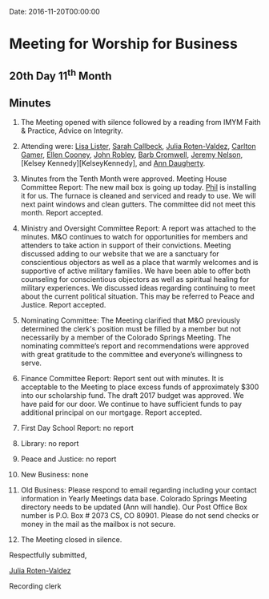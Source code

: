 Date: 2016-11-20T00:00:00

[AnnDaugherty]: /Friends/AnnDaugherty
[AnnGrantMartin]: /Friends/AnnGrantMartin
[BarbCromwell]: /Friends/BarbCromwell
[BillDurland]: /Friends/BillDurland
[CarltonGamer]: /Friends/CarltonGamer
[ConstanceGale]: /Friends/ConstanceGale
[EllenCooney]: /Friends/EllenCooney
[GenieDurland]: /Friends/GenieDurland
[HollyGrasso]: /Friends/HollyGrasso
[JeremyNelson]: /Friends/JeremyNelson
[JohnGallagher]: /Friends/JohnGallagher
[JohnRobey]: /Friends/JohnRobey
[JudithMcKay]: /Friends/JudithMcKay
[LindaSegar]: /Friends/LindaSegar
[LisaLister]: /Friends/LisaLister
[PeterLeVar]: /Friends/PeterLeVar
[JuliaRotenValdez]: /Friends/JuliaRotenValdez
[KenMcKay]: /Friends/KenMcKay
[MollyWingate]: /Friends/MollyWingate
[NancyAndrews]: /Friends/NancyAndrews
[PhilFriesen]: /Friends/PhilFriesen
[SarahCallback]: /Friends/SarahCallback
[SherryMacMahon]: /Friends/SherryMacMahon]
[SueLauther]: /Friends/SueLauther


# Meeting for Worship for Business
## 20th Day 11<sup>th</sup> Month
## Minutes

1.  The Meeting opened with silence followed by a reading from IMYM Faith &amp; 
    Practice, Advice on Integrity. 

2.  Attending were: [Lisa Lister][LisaLister], [Sarah Callbeck][SarahCallback], 
    [Julia Roten-Valdez][JuliaRotenValdez], [Carlton Gamer][CarltonGamer], 
    [Ellen Cooney][EllenCooney], [John Robley][JohnRobey], [Barb Cromwell][BarbCromwell], 
    [Jeremy Nelson][JeremyNelson], [Kelsey Kennedy][KelseyKennedy], and [Ann Daugherty][AnnDaugherty]. 

3.  Minutes from the Tenth Month were approved.
    Meeting House Committee Report:  The new mail box is going up today. [Phil][PhilFriesen] is 
    installing it for us. The furnace is cleaned and serviced and ready to use. We will 
    next paint windows and clean gutters. The committee did not meet this month. Report accepted. 

4.  Ministry and Oversight Committee Report:  A report was attached to the minutes. M&amp;O 
    continues to watch for opportunities for members and attenders to take action in support 
    of their convictions. Meeting discussed adding to our website that we are a sanctuary 
    for conscientious objectors as well as a place that warmly welcomes and is supportive 
    of active military families. We have been able to offer both counseling for conscientious 
    objectors as well as spiritual healing for military experiences.  We discussed ideas 
    regarding continuing to meet about the current political situation. This may be referred 
    to Peace and Justice. Report accepted.

5.  Nominating Committee: The Meeting clarified that M&amp;O previously determined the 
    clerk's position must be filled by a member but not necessarily by a member of 
    the Colorado Springs Meeting. The nominating committee’s report and recommendations 
    were approved with great gratitude to the committee and everyone’s willingness to serve. 

6.  Finance Committee Report: Report sent out with minutes. It is acceptable to the Meeting 
    to place excess funds of approximately $300 into our scholarship fund. The draft 2017 
    budget was approved. We have paid for our door. We continue to have sufficient funds to 
    pay additional principal on our mortgage. Report accepted. 

7.  First Day School Report:  no report 

8.  Library: no report 

9.  Peace and Justice: no report

10. New Business: none

11. Old Business: Please respond to email regarding including your contact information in 
    Yearly Meetings data base.  Colorado Springs Meeting directory needs to be updated 
    (Ann will handle). Our Post Office Box number is P.O. Box # 2073  CS, CO 80901. Please 
    do not send checks or money in the mail as the mailbox is not secure. 

12. The Meeting closed in silence.

Respectfully submitted,


[Julia Roten-Valdez][JuliaRotenValdez]

Recording clerk
